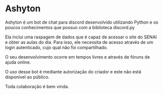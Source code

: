 # Ashyton

Ashyton é um bot de chat para discord desenvolvido utilizando Python e os poucos conhecimentos que possuo com a biblioteca discord.py

Ela inclui uma raspagem de dados que é capaz de acessar o site do SENAI e obter as aulas do dia. Para isso, ele necessita de acesso através de um login autenticado, cujo qual não foi compartilhado.

O seu desenvolvimento ocorre em tempos livres e através de fóruns de ajuda online.

O uso desse bot é mediante autorização do criador e este não está disponível ao público.

Toda colaboração é bem vinda.

